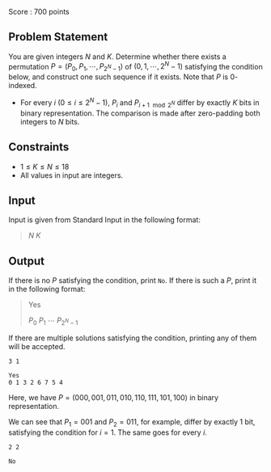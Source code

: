 Score : $700$ points

## Problem Statement

You are given integers $N$ and $K$.
Determine whether there exists a permutation $P=(P_0,P_1,\cdots,P_{2^N-1})$ of $(0,1,\cdots,2^N-1)$ satisfying the condition below, and construct one such sequence if it exists. Note that $P$ is $0$-indexed.

- For every $i$ ($0 \leq i \leq 2^N-1$), $P_i$ and $P_{i+1 \mod 2^N}$ differ by exactly $K$ bits in binary representation.
The comparison is made after zero-padding both integers to $N$ bits.

## Constraints

- $1 \leq K \leq N \leq 18$
- All values in input are integers.

## Input

Input is given from Standard Input in the following format:

> $N$ $K$

## Output

If there is no $P$ satisfying the condition, print `No`.
If there is such a $P$, print it in the following format:

> Yes
> 
> $P_0$ $P_1$ $\cdots$ $P_{2^N-1}$

If there are multiple solutions satisfying the condition, printing any of them will be accepted.

```input1
3 1
```

```output1
Yes
0 1 3 2 6 7 5 4
```

Here, we have $P=(000,001,011,010,110,111,101,100)$ in binary representation.

We can see that $P_1=001$ and $P_2=011$, for example, differ by exactly $1$ bit, satisfying the condition for $i=1$.
The same goes for every $i$.

```input2
2 2
```

```output2
No
```
